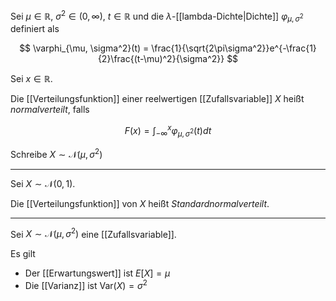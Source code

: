 Sei $\mu \in \mathbb{R}$, $\sigma^2 \in (0, \infty)$, $t \in \mathbb{R}$ und die  $\lambda$-[[lambda-Dichte|Dichte]] $\varphi_{\mu, \sigma^2}$ definiert als

$$
	\varphi_{\mu, \sigma^2}(t) = \frac{1}{\sqrt{2\pi\sigma^2}}e^{-\frac{1}{2}\frac{(t-\mu)^2}{\sigma^2}}
$$

Sei $x \in \mathbb{R}$.

Die [[Verteilungsfunktion]] einer reelwertigen [[Zufallsvariable]] $X$ heißt *normalverteilt*, falls

$$
	F(x) = \int_{-\infty}^x \varphi_{\mu, \sigma^2}(t) dt
$$

Schreibe $X \sim \mathcal{N}(\mu, \sigma^2)$

---

Sei $X \sim \mathcal{N}(0, 1)$.

Die [[Verteilungsfunktion]] von $X$ heißt *Standardnormalverteilt*.

---

Sei $X \sim \mathcal{N}(\mu, \sigma^2)$ eine [[Zufallsvariable]].

Es gilt
- Der [[Erwartungswert]] ist $E[X] = \mu$
- Die [[Varianz]] ist $\text{Var}(X) = \sigma^2$